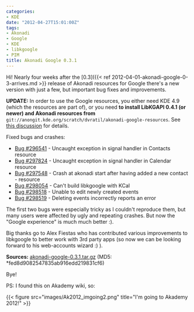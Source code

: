 ```yaml
---
categories:
- KDE
date: "2012-04-27T15:01:00Z"
tags:
- Akonadi
- Google
- KDE
- libkgoogle
- PIM
title: Akonadi Google 0.3.1
---
```


Hi! Nearly four weeks after the [0.3]({{< ref 2012-04-01-akonadi-google-0-3-arrives.md >}}  release of Akonadi resources for
Google there's a new version with just a few, but important bug fixes and improvements.

**UPDATE:** In order to use the Google resources, you either need KDE 4.9 (which the resources are part of), or you need **to install LibKGAPI 0.4.1 (or newer) and Akonadi resources from** `git://anongit.kde.org/scratch/dvratil/akonadi-google-resources`. See [this discussion](https://bugs.kde.org/show_bug.cgi?id=301240#c3) for details.

Fixed bugs and crashes:

- [Bug #296541](https://bugs.kde.org/show_bug.cgi?id=296541) - Uncaught exception in signal handler in Contacts resource
- [Bug #297824](https://bugs.kde.org/show_bug.cgi?id=297824) - Uncaught exception in signal handler in Calendar resource
- [Bug #297548](https://bugs.kde.org/show_bug.cgi?id=297548) - Crash at akonadi start after having added a new contact - resource
- [Bug #298054](https://bugs.kde.org/show_bug.cgi?id=298054) - Can't build libkgoogle with KCal
- [Bug #298518](https://bugs.kde.org/show_bug.cgi?id=298518) - Unable to edit newly created events
- [Bug #298519](https://bugs.kde.org/show_bug.cgi?id=298519) - Deleting events incorrectly reports an error

The first two bugs were especially tricky as I couldn't reproduce them, but many users were affected by ugly and
repeating crashes. But now the "Google experience" is much much better :).

Big thanks go to Alex Fiestas who has contributed various improvements to libkgoogle to better work with 3rd party apps
(so now we can be looking forward to his web-accounts wizard :) ).

**Sources:** [akonadi-google-0.3.1.tar.gz](/assets/akonadi-google-0.3.1.tar.gz) 
(MD5: *fed8d9082547835ab916edd219831cf6)

Bye!

PS: I found this on Akademy wiki, so:

{{< figure src="images/Ak2012_imgoing2.png" title="I'm going to Akademy 2012!" >}}
